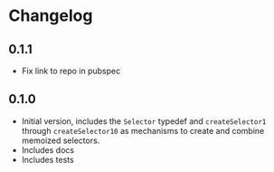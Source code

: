 # Changelog

## 0.1.1

- Fix link to repo in pubspec

## 0.1.0

- Initial version, includes the `Selector` typedef and `createSelector1` through `createSelector10` as mechanisms to create and combine memoized selectors. 
- Includes docs
- Includes tests